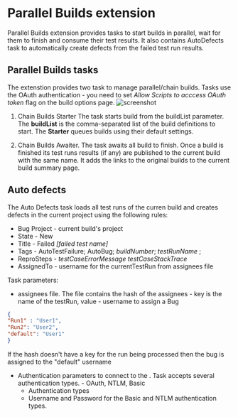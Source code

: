 # Parallel Builds extension

Parallel Builds extension provides tasks to start builds in parallel, wait for them to finish and consume their test results. It also contains AutoDefects task to automatically create defects from the failed test run results.

## Parallel Builds tasks
The extenstion provides two task to manage parallel/chain builds. Tasks use the OAuth authentication - you need to set _Allow Scripts to acccess OAuth token_ flag on the build options page. 
![screenshot](https://raw.githubusercontent.com/kneradovsky/master/assets/oauthToken.png)

1. Chain Builds Starter
The task starts build from the buildList parameter. The __buildList__ is the comma-separated list of the build definitions to start. 
The __Starter__ queues builds using their default settings.

2. Chain Builds Awaiter. 
The task awaits all build to finish. Once a build is finished its test runs results (if any) are published to the current build with the same name. 
It adds the links to the original builds to the current build summary page. 

## Auto defects
The Auto Defects task loads all test runs of the curren build and creates defects in the current project using the following rules:

* Bug Project - current build's project
* State - New
* Title - Failed _[failed test name]_
* Tags - AutoTestFailure; AutoBug; _buildNumber_; _testRunName_ ;
* ReproSteps - _testCaseErrorMessage_ _testCaseStackTrace_ 
* AssignedTo - username for the currentTestRun from assignees file

Task parameters: 

* assignees file. The file contains the hash of the assignees - key is the name of the testRun, value - username to assign a Bug
```json
{
"Run1" : "User1",
"Run2": "User2",
"default": "User1"
}
``` 
If the hash doesn't have a key for the run being processed then the bug is assigned to the "default" username

* Authentication parameters to connect to the . Task accepts several authentication types. - OAuth, NTLM, Basic 
    * Authentication types
    * Username and Password for the Basic and NTLM authentication types.

